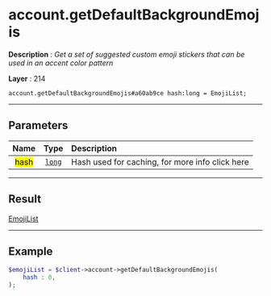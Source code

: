 # account.getDefaultBackgroundEmojis

**Description** : *Get a set of suggested custom emoji stickers that can be used in an accent color pattern*

**Layer** : 214

```tl
account.getDefaultBackgroundEmojis#a60ab9ce hash:long = EmojiList;
```

---

## Parameters

| Name | Type | Description |
| :---: | :---: | :--- |
| <mark>hash</mark> | [`long`](type/long) | Hash used for caching, for more info click here |

---

## Result

[EmojiList](type/EmojiList)

---

## Example

```php
$emojiList = $client->account->getDefaultBackgroundEmojis(
	hash : 0,
);
```